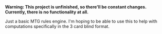 **Warning: This project is unfinished, so there'll be constant changes. Currently, there is no functionality at all.**

Just a basic MTG rules engine. I'm hoping to be able to use this to help with computations specifically in the 3 card blind format.
